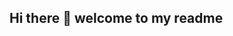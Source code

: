 ## Hi there 👋 welcome to my readme

<!--
**WillianJunges/WIllianJunges** is a ✨ _special_ ✨ repository because its `README.md` (this file) appears on your GitHub profile.

- 🔭 I’m currently not working...
- 🌱 I’m currently learning python, php, c++ and c...
- 👯 I’m looking to collaborate on: Backend projects, website development, and game design.
- 🤔 I’m looking for help with: Improving my skills in backend development, creating interactive websites, and developing games.
- 💬 Ask me about anything you want...
- 📫 How to reach me: +55 (69) 999**-**72 or willianjungesa@gmail.com...
- 😄 Pronouns: he/her...
- ⚡ Fun fact: my nickname is "Baunilha" like vanilla ice cream...
- 🎂 I'm 22 years old.
- 🎓 I'm currently pursuing a degree in Systems Analysis and Development.
- 🖥️ I'm a certified IT technician by IFRO.

- 🎯 Goals:
  - Become a backend developer specialized in Python and C++.
  - Contribute to open-source projects.

🎮 Hobbies
- Playing video games.
- Cooking.
- Inline skating.
- Solving Rubik's cubes.
- Chess.
- Volleyball.

